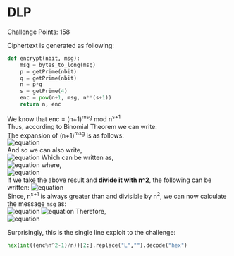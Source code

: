 # DLP

Challenge Points: 158

Ciphertext is generated as following:
```python
def encrypt(nbit, msg):
    msg = bytes_to_long(msg)
    p = getPrime(nbit)
    q = getPrime(nbit)
    n = p*q
    s = getPrime(4)
    enc = pow(n+1, msg, n**(s+1))
    return n, enc
```  
  
We know that enc = (n+1)<sup>msg</sup> mod n<sup>s+1</sup>  
Thus, according to Binomial Theorem we can write:  
The expansion of (n+1)<sup>msg</sup> is as follows:  
![equation](https://latex.codecogs.com/png.latex?\small&space;{msg\choose&space;0}n^{msg}&space;&plus;&space;{msg\choose&space;1}n^{msg-1}&space;&plus;&space;{msg\choose&space;2}n^{msg-2}&space;&plus;&space;...&space;&plus;&space;{msg\choose&space;msg-1}n&space;&plus;&space;{msg\choose&space;msg}n^{0})  
And so we can also write,  
![equation](https://latex.codecogs.com/png.latex?\small&space;({msg\choose&space;0}n^{msg-2}&space;&plus;&space;{msg\choose&space;1}n^{msg-3}&space;&plus;&space;...&space;&plus;&space;{msg\choose&space;msg-2})n^2&space;&plus;&space;{msg\choose&space;msg-1}n&space;&plus;&space;{msg\choose&space;msg}n^{0})  
Which can be written as,  
![equation](https://latex.codecogs.com/png.latex?\small&space;(x)n^2&space;&plus;&space;mn&space;&plus;&space;1) where,  
![equation](https://latex.codecogs.com/png.latex?\small&space;x&space;=&space;{msg\choose&space;0}n^{msg-2}&space;&plus;&space;{msg\choose&space;1}n^{msg-3}&space;&plus;&space;...&space;&plus;&space;{msg\choose&space;msg-2})  
If we take the above result and **divide it with n^2**, the following can be written: ![equation](https://latex.codecogs.com/png.latex?\small&space;xn^2&space;&plus;&space;mn&space;&plus;&space;1&space;\equiv&space;mn&plus;1&space;\pmod&space;{n^2})  
Since, n<sup>s+1</sup> is always greater than and divisible by n<sup>2</sup>, we can now calculate the message `msg` as:  
![equation](https://latex.codecogs.com/png.latex?\small&space;enc&space;\equiv&space;(n&plus;1)^{msg}&space;\pmod&space;{n^{s&plus;1}})  
![equation](https://latex.codecogs.com/png.latex?\small&space;enc&space;\equiv&space;(msg*n&space;&plus;&space;1)&space;\pmod&space;{n^2})  
Therefore,  
![equation](https://latex.codecogs.com/png.latex?{m&space;=&space;\frac{(enc\mod&space;n^2)&space;-&space;1}{n}}) 
  
Surprisingly, this is the single line exploit to the challenge: 
```python
hex(int((enc%n^2-1)/n))[2:].replace("L","").decode("hex")
```



